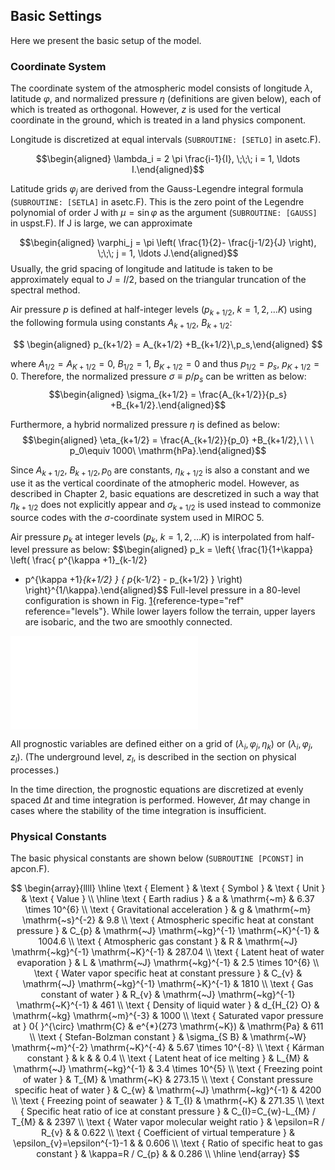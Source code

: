 Basic Settings
--------------

Here we present the basic setup of the model.

### Coordinate System

The coordinate system of the atmospheric model consists of longitude
$\lambda$, latitude $\varphi$, and normalized pressure $\eta$
(definitions are given below), each of which is treated as orthogonal.
However, $z$ is used for the vertical coordinate in the ground, which is
treated in a land physics component.

Longitude is discretized at equal intervals (`SUBROUTINE: [SETLO]` in
asetc.F).

$$\begin{aligned}
\lambda_i = 2 \pi \frac{i-1}{I},  \;\;\; i = 1, \ldots I.\end{aligned}$$

Latitude grids $\varphi_j$ are derived from the Gauss-Legendre integral
formula (`SUBROUTINE: [SETLA]` in asetc.F). This is the zero point of
the Legendre polynomial of order J with $\mu = \sin \varphi$ as the
argument (`SUBROUTINE: [GAUSS]` in uspst.F). If J is large, we can
approximate

$$\begin{aligned}
\varphi_j =  \pi \left( \frac{1}{2}- \frac{j-1/2}{J} \right), \;\;\; j = 1, \ldots J.\end{aligned}$$
Usually, the grid spacing of longitude and latitude is taken to be
approximately equal to $J = I/2$, based on the triangular truncation of
the spectral method.

Air pressure $p$ is defined at half-integer levels
($p_{k+1/2},\ k = 1, 2, \ldots K$) using the following formula using
constants $A_{k+1/2},\ B_{k+1/2}$:

$$
\begin{aligned}
p_{k+1/2} = A_{k+1/2} +B_{k+1/2}\,p_s,\end{aligned}
$$

where
$A_{1/2}=A_{K+1/2}=0,\ B_{1/2}=1,\ B_{K+1/2}=0$ and thus
$p_{1/2}=p_s,\ p_{K+1/2}=0$.
Therefore, the normalized pressure
$\sigma\equiv p/p_s$ can be written as below:
$$\begin{aligned}
\sigma_{k+1/2} = \frac{A_{k+1/2}}{p_s} +B_{k+1/2}.\end{aligned}$$

Furthermore, a hybrid normalized pressure $\eta$ is defined as below:
$$\begin{aligned}
\eta_{k+1/2} = \frac{A_{k+1/2}}{p_0} +B_{k+1/2},\ \ \ p_0\equiv 1000\ \mathrm{hPa}.\end{aligned}$$

Since $A_{k+1/2},\ B_{k+1/2}, p_0$ are constants, $\eta_{k+1/2}$ is also
a constant and we use it as the vertical coordinate of the atmopheric
model. However, as described in Chapter 2, basic equations are
descretized in such a way that $\eta_{k+1/2}$ does not explicitly appear
and $\sigma_{k+1/2}$ is used instead to commonize source codes with the
$\sigma$-coordinate system used in MIROC 5.

Air pressure $p_k$ at integer levels ($p_k,\ k=1,2,\ldots K)$ is
interpolated from half-level pressure as below:
  $$\begin{aligned}
  p_k = \left\{ \frac{1}{1+\kappa}
  \left( \frac{  p^{\kappa +1}_{k-1/2}
  - p^{\kappa +1}_{k+1/2}      }
  { p_{k-1/2} - p_{k+1/2} }
  \right)
  \right\}^{1/\kappa}.\end{aligned}$$
Full-level pressure in a 80-level configuration is shown in Fig.
[1](#levels){reference-type="ref" reference="levels"}. While lower
layers follow the terrain, upper layers are isobaric, and the two are
smoothly connected.

![Default arangement of vertical levels for 80-level
simulations.](../figures/levels.pdf)

All prognostic variables are defined either on a grid of
$(\lambda_i, \varphi_j, \eta_k)$ or $(\lambda_i, \varphi_j, z_l)$. (The
underground level, $z_l$, is described in the section on physical
processes.)

In the time direction, the prognostic equations are discretized at evenly
spaced $\Delta t$ and time integration is performed. However, $\Delta t$
may change in cases where the stability of the time integration is
insufficient.

### Physical Constants

The basic physical constants are shown below (`SUBROUTINE [PCONST]` in
apcon.F).

$$
\begin{array}{llll}
\hline \text { Element } & \text { Symbol } & \text { Unit } & \text { Value } \\
\hline \text { Earth radius } & a & \mathrm{~m} & 6.37 \times 10^{6} \\
\text { Gravitational acceleration } & g & \mathrm{~m} \mathrm{~s}^{-2} & 9.8 \\
\text { Atmospheric specific heat at constant pressure } & C_{p} & \mathrm{~J} \mathrm{~kg}^{-1} \mathrm{~K}^{-1} & 1004.6 \\
\text { Atmospheric gas constant } & R & \mathrm{~J} \mathrm{~kg}^{-1} \mathrm{~K}^{-1} & 287.04 \\
\text { Latent heat of water evaporation } & L & \mathrm{~J} \mathrm{~kg}^{-1} & 2.5 \times 10^{6} \\
\text { Water vapor specific heat at constant pressure } & C_{v} & \mathrm{~J} \mathrm{~kg}^{-1} \mathrm{~K}^{-1} & 1810 \\
\text { Gas constant of water } & R_{v} & \mathrm{~J} \mathrm{~kg}^{-1} \mathrm{~K}^{-1} & 461 \\
\text { Density of liquid water } & d_{H_{2} O} & \mathrm{~kg} \mathrm{~m}^{-3} & 1000 \\
\text { Saturated vapor pressure at } 0{ }^{\circ} \mathrm{C} & e^{*}(273 \mathrm{~K}) & \mathrm{Pa} & 611 \\
\text { Stefan-Bolzman constant } & \sigma_{S B} & \mathrm{~W} \mathrm{~m}^{-2} \mathrm{~K}^{-4} & 5.67 \times 10^{-8} \\
\text { Kárman constant } & k & & 0.4 \\
\text { Latent heat of ice melting } & L_{M} & \mathrm{~J} \mathrm{~kg}^{-1} & 3.4 \times 10^{5} \\
\text { Freezing point of water } & T_{M} & \mathrm{~K} & 273.15 \\
\text { Constant pressure specific heat of water } & C_{w} & \mathrm{~J} \mathrm{~kg}^{-1} & 4200 \\
\text { Freezing point of seawater } & T_{I} & \mathrm{~K} & 271.35 \\
\text { Specific heat ratio of ice at constant pressure } & C_{I}=C_{w}-L_{M} / T_{M} & & 2397 \\
\text { Water vapor molecular weight ratio } & \epsilon=R / R_{v} & & 0.622 \\
\text { Coefficient of virtual temperature } & \epsilon_{v}=\epsilon^{-1}-1 & & 0.606 \\
\text { Ratio of specific heat to gas constant } & \kappa=R / C_{p} & & 0.286 \\
\hline
\end{array}
$$
